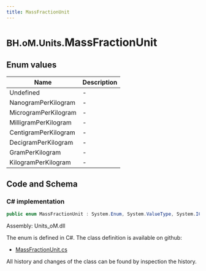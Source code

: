 ```yaml
---
title: MassFractionUnit
---
```


# <small>BH.oM.Units.</small>**MassFractionUnit**



## Enum values

| Name            | Description                                                    |
|-----------------|----------------------------------------------------------------|
| Undefined |  -  |
| NanogramPerKilogram |  -  |
| MicrogramPerKilogram |  -  |
| MilligramPerKilogram |  -  |
| CentigramPerKilogram |  -  |
| DecigramPerKilogram |  -  |
| GramPerKilogram |  -  |
| KilogramPerKilogram |  -  |


## Code and Schema

### C# implementation

``` C# title="C#"
public enum MassFractionUnit : System.Enum, System.ValueType, System.IComparable, System.ISpanFormattable, System.IFormattable, System.IConvertible
```

Assembly: Units_oM.dll

The enum is defined in C#. The class definition is available on github:

- [MassFractionUnit.cs](https://github.com/BHoM/Localisation_Toolkit/blob/develop/Units_oM/Enums\MassFractionUnit.cs)

All history and changes of the class can be found by inspection the history.
